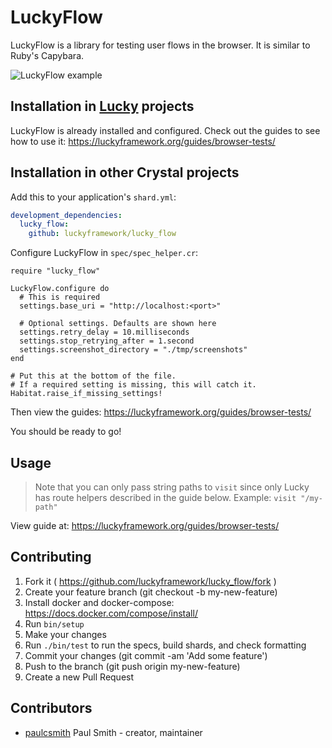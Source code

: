 # LuckyFlow

LuckyFlow is a library for testing user flows in the browser. It is similar to
Ruby's Capybara.

![LuckyFlow example](https://user-images.githubusercontent.com/22394/40257158-1a2f30b8-5abb-11e8-90c2-94463638e65d.png)

## Installation in [Lucky](https://luckyframework.org) projects

LuckyFlow is already installed and configured. Check out the guides
to see how to use it: https://luckyframework.org/guides/browser-tests/

## Installation in other Crystal projects

Add this to your application's `shard.yml`:

```yaml
development_dependencies:
  lucky_flow:
    github: luckyframework/lucky_flow
```

Configure LuckyFlow in `spec/spec_helper.cr`:

```crystal
require "lucky_flow"

LuckyFlow.configure do
  # This is required
  settings.base_uri = "http://localhost:<port>"

  # Optional settings. Defaults are shown here
  settings.retry_delay = 10.milliseconds
  settings.stop_retrying_after = 1.second
  settings.screenshot_directory = "./tmp/screenshots"
end

# Put this at the bottom of the file.
# If a required setting is missing, this will catch it.
Habitat.raise_if_missing_settings!
```

Then view the guides: https://luckyframework.org/guides/browser-tests/

You should be ready to go!

## Usage

> Note that you can only pass string paths to `visit` since only Lucky has
> route helpers described in the guide below. Example: `visit "/my-path"`

View guide at: https://luckyframework.org/guides/browser-tests/

## Contributing

1.  Fork it ( https://github.com/luckyframework/lucky_flow/fork )
1.  Create your feature branch (git checkout -b my-new-feature)
1.  Install docker and docker-compose: https://docs.docker.com/compose/install/
1.  Run `bin/setup`
1.  Make your changes
1.  Run `./bin/test` to run the specs, build shards, and check formatting
1.  Commit your changes (git commit -am 'Add some feature')
1.  Push to the branch (git push origin my-new-feature)
1.  Create a new Pull Request

## Contributors

- [paulcsmith](https://github.com/paulcsmith) Paul Smith - creator, maintainer
